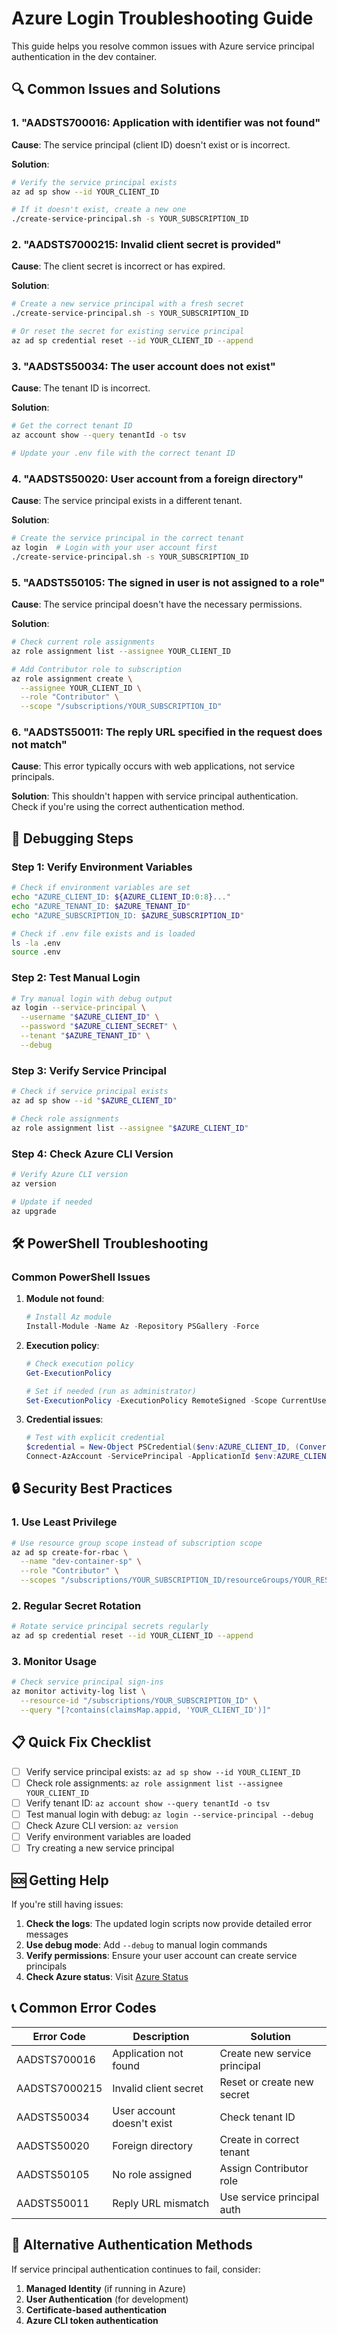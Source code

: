 # Azure Login Troubleshooting Guide

This guide helps you resolve common issues with Azure service principal authentication in the dev container.

## 🔍 Common Issues and Solutions

### 1. "AADSTS700016: Application with identifier was not found"

**Cause**: The service principal (client ID) doesn't exist or is incorrect.

**Solution**:
```bash
# Verify the service principal exists
az ad sp show --id YOUR_CLIENT_ID

# If it doesn't exist, create a new one
./create-service-principal.sh -s YOUR_SUBSCRIPTION_ID
```

### 2. "AADSTS7000215: Invalid client secret is provided"

**Cause**: The client secret is incorrect or has expired.

**Solution**:
```bash
# Create a new service principal with a fresh secret
./create-service-principal.sh -s YOUR_SUBSCRIPTION_ID

# Or reset the secret for existing service principal
az ad sp credential reset --id YOUR_CLIENT_ID --append
```

### 3. "AADSTS50034: The user account does not exist"

**Cause**: The tenant ID is incorrect.

**Solution**:
```bash
# Get the correct tenant ID
az account show --query tenantId -o tsv

# Update your .env file with the correct tenant ID
```

### 4. "AADSTS50020: User account from a foreign directory"

**Cause**: The service principal exists in a different tenant.

**Solution**:
```bash
# Create the service principal in the correct tenant
az login  # Login with your user account first
./create-service-principal.sh -s YOUR_SUBSCRIPTION_ID
```

### 5. "AADSTS50105: The signed in user is not assigned to a role"

**Cause**: The service principal doesn't have the necessary permissions.

**Solution**:
```bash
# Check current role assignments
az role assignment list --assignee YOUR_CLIENT_ID

# Add Contributor role to subscription
az role assignment create \
  --assignee YOUR_CLIENT_ID \
  --role "Contributor" \
  --scope "/subscriptions/YOUR_SUBSCRIPTION_ID"
```

### 6. "AADSTS50011: The reply URL specified in the request does not match"

**Cause**: This error typically occurs with web applications, not service principals.

**Solution**: This shouldn't happen with service principal authentication. Check if you're using the correct authentication method.

## 🔧 Debugging Steps

### Step 1: Verify Environment Variables

```bash
# Check if environment variables are set
echo "AZURE_CLIENT_ID: ${AZURE_CLIENT_ID:0:8}..."
echo "AZURE_TENANT_ID: $AZURE_TENANT_ID"
echo "AZURE_SUBSCRIPTION_ID: $AZURE_SUBSCRIPTION_ID"

# Check if .env file exists and is loaded
ls -la .env
source .env
```

### Step 2: Test Manual Login

```bash
# Try manual login with debug output
az login --service-principal \
  --username "$AZURE_CLIENT_ID" \
  --password "$AZURE_CLIENT_SECRET" \
  --tenant "$AZURE_TENANT_ID" \
  --debug
```

### Step 3: Verify Service Principal

```bash
# Check if service principal exists
az ad sp show --id "$AZURE_CLIENT_ID"

# Check role assignments
az role assignment list --assignee "$AZURE_CLIENT_ID"
```

### Step 4: Check Azure CLI Version

```bash
# Verify Azure CLI version
az version

# Update if needed
az upgrade
```

## 🛠️ PowerShell Troubleshooting

### Common PowerShell Issues

1. **Module not found**:
   ```powershell
   # Install Az module
   Install-Module -Name Az -Repository PSGallery -Force
   ```

2. **Execution policy**:
   ```powershell
   # Check execution policy
   Get-ExecutionPolicy

   # Set if needed (run as administrator)
   Set-ExecutionPolicy -ExecutionPolicy RemoteSigned -Scope CurrentUser
   ```

3. **Credential issues**:
   ```powershell
   # Test with explicit credential
   $credential = New-Object PSCredential($env:AZURE_CLIENT_ID, (ConvertTo-SecureString $env:AZURE_CLIENT_SECRET -AsPlainText -Force))
   Connect-AzAccount -ServicePrincipal -ApplicationId $env:AZURE_CLIENT_ID -Credential $credential -Tenant $env:AZURE_TENANT_ID
   ```

## 🔒 Security Best Practices

### 1. Use Least Privilege
```bash
# Use resource group scope instead of subscription scope
az ad sp create-for-rbac \
  --name "dev-container-sp" \
  --role "Contributor" \
  --scopes "/subscriptions/YOUR_SUBSCRIPTION_ID/resourceGroups/YOUR_RESOURCE_GROUP"
```

### 2. Regular Secret Rotation
```bash
# Rotate service principal secrets regularly
az ad sp credential reset --id YOUR_CLIENT_ID --append
```

### 3. Monitor Usage
```bash
# Check service principal sign-ins
az monitor activity-log list \
  --resource-id "/subscriptions/YOUR_SUBSCRIPTION_ID" \
  --query "[?contains(claimsMap.appid, 'YOUR_CLIENT_ID')]"
```

## 📋 Quick Fix Checklist

- [ ] Verify service principal exists: `az ad sp show --id YOUR_CLIENT_ID`
- [ ] Check role assignments: `az role assignment list --assignee YOUR_CLIENT_ID`
- [ ] Verify tenant ID: `az account show --query tenantId -o tsv`
- [ ] Test manual login with debug: `az login --service-principal --debug`
- [ ] Check Azure CLI version: `az version`
- [ ] Verify environment variables are loaded
- [ ] Try creating a new service principal

## 🆘 Getting Help

If you're still having issues:

1. **Check the logs**: The updated login scripts now provide detailed error messages
2. **Use debug mode**: Add `--debug` to manual login commands
3. **Verify permissions**: Ensure your user account can create service principals
4. **Check Azure status**: Visit [Azure Status](https://status.azure.com/)

## 📞 Common Error Codes

| Error Code | Description | Solution |
|------------|-------------|----------|
| AADSTS700016 | Application not found | Create new service principal |
| AADSTS7000215 | Invalid client secret | Reset or create new secret |
| AADSTS50034 | User account doesn't exist | Check tenant ID |
| AADSTS50020 | Foreign directory | Create in correct tenant |
| AADSTS50105 | No role assigned | Assign Contributor role |
| AADSTS50011 | Reply URL mismatch | Use service principal auth |

## 🔄 Alternative Authentication Methods

If service principal authentication continues to fail, consider:

1. **Managed Identity** (if running in Azure)
2. **User Authentication** (for development)
3. **Certificate-based authentication**
4. **Azure CLI token authentication**
